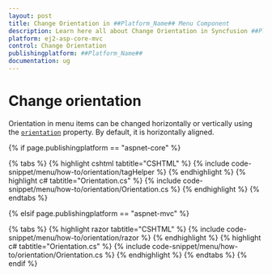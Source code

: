 ```yaml
---
layout: post
title: Change Orientation in ##Platform_Name## Menu Component
description: Learn here all about Change Orientation in Syncfusion ##Platform_Name## Menu component of Syncfusion Essential JS 2 and more.
platform: ej2-asp-core-mvc
control: Change Orientation
publishingplatform: ##Platform_Name##
documentation: ug
---
```


# Change orientation

Orientation in menu items can be changed horizontally or vertically using the
[`orientation`](https://help.syncfusion.com/cr/cref_files/aspnetcore-js2/Syncfusion.EJ2~Syncfusion.EJ2.Navigations.Menu~Orientation.html) property.
By default, it is horizontally aligned.

{% if page.publishingplatform == "aspnet-core" %}

{% tabs %}
{% highlight cshtml tabtitle="CSHTML" %}
{% include code-snippet/menu/how-to/orientation/tagHelper %}
{% endhighlight %}
{% highlight c# tabtitle="Orientation.cs" %}
{% include code-snippet/menu/how-to/orientation/Orientation.cs %}
{% endhighlight %}
{% endtabs %}

{% elsif page.publishingplatform == "aspnet-mvc" %}

{% tabs %}
{% highlight razor tabtitle="CSHTML" %}
{% include code-snippet/menu/how-to/orientation/razor %}
{% endhighlight %}
{% highlight c# tabtitle="Orientation.cs" %}
{% include code-snippet/menu/how-to/orientation/Orientation.cs %}
{% endhighlight %}
{% endtabs %}
{% endif %}



